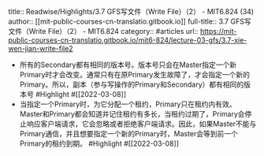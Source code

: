 title:: Readwise/Highlights/3.7 GFS写文件（Write File）（2） - MIT6.824 (34)
author:: [[mit-public-courses-cn-translatio.gitbook.io]]
full-title:: 3.7 GFS写文件（Write File）（2） - MIT6.824
category:: #articles
url:: https://mit-public-courses-cn-translatio.gitbook.io/mit6-824/lecture-03-gfs/3.7-xie-wen-jian-write-file2

- 所有的Secondary都有相同的版本号。版本号只会在Master指定一个新Primary时才会改变。通常只有在原Primary发生故障了，才会指定一个新的Primary。所以，副本（参与写操作的Primary和Secondary）都有相同的版本号 #Highlight #[[2022-03-08]]
- 当指定一个Primary时，为它分配一个租约，Primary只在租约内有效。Master和Primary都会知道并记住租约有多长，当租约过期了，Primary会停止响应客户端请求，它会忽略或者拒绝客户端请求。因此，如果Master不能与Primary通信，并且想要指定一个新的Primary时，Master会等到前一个Primary的租约到期。 #Highlight #[[2022-03-08]]
